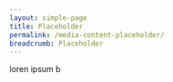 ```yaml
---
layout: simple-page
title: Placeholder
permalink: /media-content-placeholder/
breadcrumb: Placeholder
---
```


loren ipsum
b
